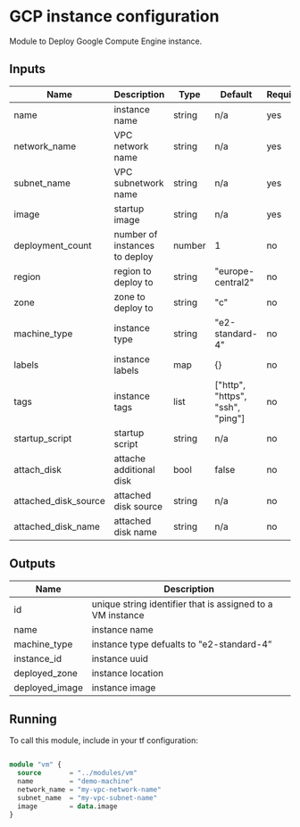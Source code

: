 # GCP instance configuration

 Module to Deploy Google Compute Engine instance.

## Inputs

| Name | Description  | Type | Default | Required |
| ------------ | ------------ | ------------ | ------------ | ------------ |
|  name |  instance name  |  string  |  n/a | yes  |
| network_name | VPC network name | string | n/a | yes |
| subnet_name | VPC subnetwork name | string | n/a | yes |
|image | startup image | string | n/a | yes
| deployment_count | number of instances to deploy | number | 1 | no |
| region | region to deploy to | string | "europe-central2" | no |
| zone | zone to deploy to | string | "c" | no |
| machine_type | instance type | string | "e2-standard-4" | no |
| labels | instance labels | map | {} | no |
| tags | instance tags | list | ["http",<br> "https",<br> "ssh",<br> "ping"] | no |
|startup_script | startup script | string | n/a | no
|attach_disk | attache additional  disk| bool | false | no
|attached_disk_source | attached disk source | string | n/a | no
|attached_disk_name | attached disk name | string | n/a | no

## Outputs

| Name  | Description  |
| ------------ | ------------ |
| id  |  unique string identifier that is assigned to a VM instance |
|  name |  instance name |
|  machine_type | instance type defualts to "e2-standard-4”|
|  instance_id | instance uuid |
|  deployed_zone | instance location |
|  deployed_image | instance image |

## Running

To call this module, include in your tf configuration:

```terraform

module "vm" {
  source       = "../modules/vm"
  name         = "demo-machine"
  network_name = "my-vpc-network-name" 
  subnet_name  = "my-vpc-subnet-name"
  image        = data.image 
}

```

